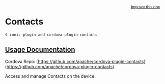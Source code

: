 
<a style="float:right;font-size:12px;" href="http://github.com/driftyco/ionic-native/edit/master/src/@ionic-native/plugins/contacts/index.ts#L251">
  Improve this doc
</a>

# Contacts
<!-- end header block -->

```
$ ionic plugin add cordova-plugin-contacts
```

## [Usage Documentation](https://ionicframework.com/docs/v2/native/contacts/)

Cordova Repo: [https://github.com/apache/cordova-plugin-contacts](https://github.com/apache/cordova-plugin-contacts)

<!-- description -->
Access and manage Contacts on the device.
<!-- end for prop in method.decorators[0].argumentInfo -->
<!-- end content block -->
<!-- end body block -->
